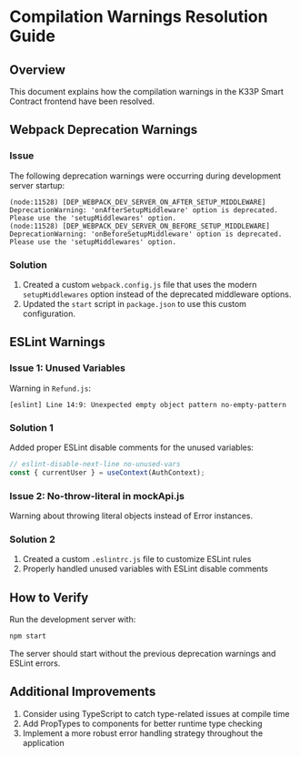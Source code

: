 # Compilation Warnings Resolution Guide

## Overview

This document explains how the compilation warnings in the K33P Smart Contract frontend have been resolved.

## Webpack Deprecation Warnings

### Issue

The following deprecation warnings were occurring during development server startup:

```
(node:11528) [DEP_WEBPACK_DEV_SERVER_ON_AFTER_SETUP_MIDDLEWARE] DeprecationWarning: 'onAfterSetupMiddleware' option is deprecated. Please use the 'setupMiddlewares' option.
(node:11528) [DEP_WEBPACK_DEV_SERVER_ON_BEFORE_SETUP_MIDDLEWARE] DeprecationWarning: 'onBeforeSetupMiddleware' option is deprecated. Please use the 'setupMiddlewares' option.
```

### Solution

1. Created a custom `webpack.config.js` file that uses the modern `setupMiddlewares` option instead of the deprecated middleware options.
2. Updated the `start` script in `package.json` to use this custom configuration.

## ESLint Warnings

### Issue 1: Unused Variables

Warning in `Refund.js`:
```
[eslint] Line 14:9: Unexpected empty object pattern no-empty-pattern
```

### Solution 1

Added proper ESLint disable comments for the unused variables:

```javascript
// eslint-disable-next-line no-unused-vars
const { currentUser } = useContext(AuthContext);
```

### Issue 2: No-throw-literal in mockApi.js

Warning about throwing literal objects instead of Error instances.

### Solution 2

1. Created a custom `.eslintrc.js` file to customize ESLint rules
2. Properly handled unused variables with ESLint disable comments

## How to Verify

Run the development server with:

```bash
npm start
```

The server should start without the previous deprecation warnings and ESLint errors.

## Additional Improvements

1. Consider using TypeScript to catch type-related issues at compile time
2. Add PropTypes to components for better runtime type checking
3. Implement a more robust error handling strategy throughout the application